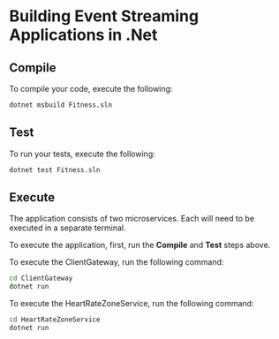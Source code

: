 # Building Event Streaming Applications in .Net

## Compile

To compile your code, execute the following:

```bash
dotnet msbuild Fitness.sln
```

## Test

To run your tests, execute the following:

```bash
dotnet test Fitness.sln
```

## Execute

The application consists of two microservices. Each will need to be executed in a separate terminal.

To execute the application, first, run the **Compile** and **Test** steps above.

To execute the ClientGateway, run the following command:

```bash
cd ClientGateway
dotnet run 
```

To execute the HeartRateZoneService, run the following command:

```bash
cd HeartRateZoneService
dotnet run
```
